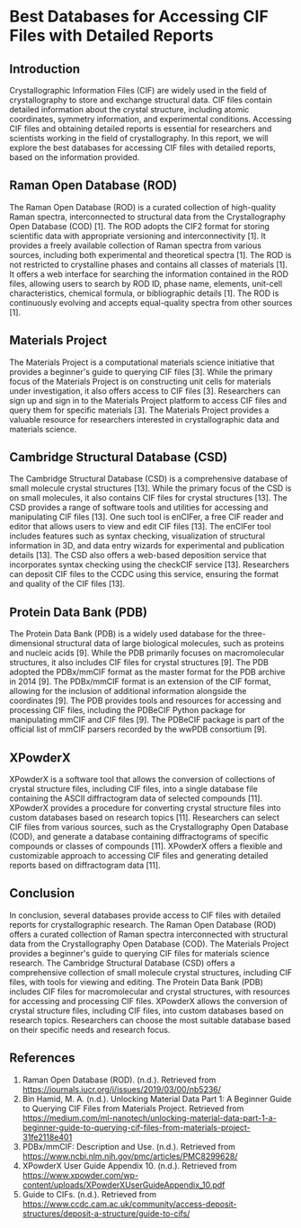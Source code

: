 # Best Databases for Accessing CIF Files with Detailed Reports

## Introduction

Crystallographic Information Files (CIF) are widely used in the field of crystallography to store and exchange structural data. CIF files contain detailed information about the crystal structure, including atomic coordinates, symmetry information, and experimental conditions. Accessing CIF files and obtaining detailed reports is essential for researchers and scientists working in the field of crystallography. In this report, we will explore the best databases for accessing CIF files with detailed reports, based on the information provided.

## Raman Open Database (ROD)

The Raman Open Database (ROD) is a curated collection of high-quality Raman spectra, interconnected to structural data from the Crystallography Open Database (COD) [1]. The ROD adopts the CIF2 format for storing scientific data with appropriate versioning and interconnectivity [1]. It provides a freely available collection of Raman spectra from various sources, including both experimental and theoretical spectra [1]. The ROD is not restricted to crystalline phases and contains all classes of materials [1]. It offers a web interface for searching the information contained in the ROD files, allowing users to search by ROD ID, phase name, elements, unit-cell characteristics, chemical formula, or bibliographic details [1]. The ROD is continuously evolving and accepts equal-quality spectra from other sources [1].

## Materials Project

The Materials Project is a computational materials science initiative that provides a beginner's guide to querying CIF files [3]. While the primary focus of the Materials Project is on constructing unit cells for materials under investigation, it also offers access to CIF files [3]. Researchers can sign up and sign in to the Materials Project platform to access CIF files and query them for specific materials [3]. The Materials Project provides a valuable resource for researchers interested in crystallographic data and materials science.

## Cambridge Structural Database (CSD)

The Cambridge Structural Database (CSD) is a comprehensive database of small molecule crystal structures [13]. While the primary focus of the CSD is on small molecules, it also contains CIF files for crystal structures [13]. The CSD provides a range of software tools and utilities for accessing and manipulating CIF files [13]. One such tool is enCIFer, a free CIF reader and editor that allows users to view and edit CIF files [13]. The enCIFer tool includes features such as syntax checking, visualization of structural information in 3D, and data entry wizards for experimental and publication details [13]. The CSD also offers a web-based deposition service that incorporates syntax checking using the checkCIF service [13]. Researchers can deposit CIF files to the CCDC using this service, ensuring the format and quality of the CIF files [13].

## Protein Data Bank (PDB)

The Protein Data Bank (PDB) is a widely used database for the three-dimensional structural data of large biological molecules, such as proteins and nucleic acids [9]. While the PDB primarily focuses on macromolecular structures, it also includes CIF files for crystal structures [9]. The PDB adopted the PDBx/mmCIF format as the master format for the PDB archive in 2014 [9]. The PDBx/mmCIF format is an extension of the CIF format, allowing for the inclusion of additional information alongside the coordinates [9]. The PDB provides tools and resources for accessing and processing CIF files, including the PDBeCIF Python package for manipulating mmCIF and CIF files [9]. The PDBeCIF package is part of the official list of mmCIF parsers recorded by the wwPDB consortium [9].

## XPowderX

XPowderX is a software tool that allows the conversion of collections of crystal structure files, including CIF files, into a single database file containing the ASCII diffractogram data of selected compounds [11]. XPowderX provides a procedure for converting crystal structure files into custom databases based on research topics [11]. Researchers can select CIF files from various sources, such as the Crystallography Open Database (COD), and generate a database containing diffractograms of specific compounds or classes of compounds [11]. XPowderX offers a flexible and customizable approach to accessing CIF files and generating detailed reports based on diffractogram data [11].

## Conclusion

In conclusion, several databases provide access to CIF files with detailed reports for crystallographic research. The Raman Open Database (ROD) offers a curated collection of Raman spectra interconnected with structural data from the Crystallography Open Database (COD). The Materials Project provides a beginner's guide to querying CIF files for materials science research. The Cambridge Structural Database (CSD) offers a comprehensive collection of small molecule crystal structures, including CIF files, with tools for viewing and editing. The Protein Data Bank (PDB) includes CIF files for macromolecular and crystal structures, with resources for accessing and processing CIF files. XPowderX allows the conversion of crystal structure files, including CIF files, into custom databases based on research topics. Researchers can choose the most suitable database based on their specific needs and research focus.

## References

1. Raman Open Database (ROD). (n.d.). Retrieved from https://journals.iucr.org/j/issues/2019/03/00/nb5236/
3. Bin Hamid, M. A. (n.d.). Unlocking Material Data Part 1: A Beginner Guide to Querying CIF Files from Materials Project. Retrieved from https://medium.com/ml-nanotech/unlocking-material-data-part-1-a-beginner-guide-to-querying-cif-files-from-materials-project-31fe2118e401
9. PDBx/mmCIF: Description and Use. (n.d.). Retrieved from https://www.ncbi.nlm.nih.gov/pmc/articles/PMC8299628/
11. XPowderX User Guide Appendix 10. (n.d.). Retrieved from https://www.xpowder.com/wp-content/uploads/XPowderXUserGuideAppendix_10.pdf
13. Guide to CIFs. (n.d.). Retrieved from https://www.ccdc.cam.ac.uk/community/access-deposit-structures/deposit-a-structure/guide-to-cifs/